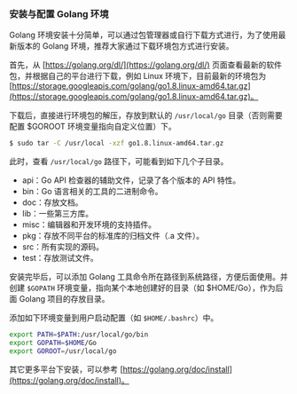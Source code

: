 ### 安装与配置 Golang 环境

Golang 环境安装十分简单，可以通过包管理器或自行下载方式进行，为了使用最新版本的 Golang 环境，推荐大家通过下载环境包方式进行安装。

首先，从 [https://golang.org/dl/](https://golang.org/dl/) 页面查看最新的软件包，并根据自己的平台进行下载，例如 Linux 环境下，目前最新的环境包为 [https://storage.googleapis.com/golang/go1.8.linux-amd64.tar.gz](https://storage.googleapis.com/golang/go1.8.linux-amd64.tar.gz)。

下载后，直接进行环境包的解压，存放到默认的 `/usr/local/go` 目录（否则需要配置 $GOROOT 环境变量指向自定义位置）下。

```bash
$ sudo tar -C /usr/local -xzf go1.8.linux-amd64.tar.gz
```

此时，查看 `/usr/local/go` 路径下，可能看到如下几个子目录。

* api：Go API 检查器的辅助文件，记录了各个版本的 API 特性。
* bin：Go 语言相关的工具的二进制命令。
* doc：存放文档。
* lib：一些第三方库。
* misc：编辑器和开发环境的支持插件。
* pkg：存放不同平台的标准库的归档文件（.a 文件）。
* src：所有实现的源码。
* test：存放测试文件。

安装完毕后，可以添加 Golang 工具命令所在路径到系统路径，方便后面使用。并创建 `$GOPATH` 环境变量，指向某个本地创建好的目录（如 $HOME/Go），作为后面 Golang 项目的存放目录。

添加如下环境变量到用户启动配置（如 `$HOME/.bashrc`）中。

```sh
export PATH=$PATH:/usr/local/go/bin
export GOPATH=$HOME/Go
export GOROOT=/usr/local/go
```

其它更多平台下安装，可以参考 [https://golang.org/doc/install](https://golang.org/doc/install)。

